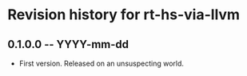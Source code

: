 # Revision history for rt-hs-via-llvm

## 0.1.0.0  -- YYYY-mm-dd

* First version. Released on an unsuspecting world.
